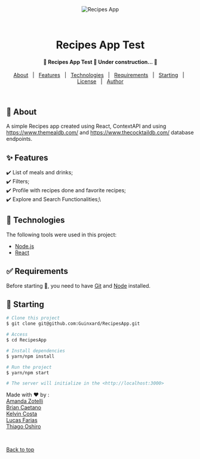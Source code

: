 <div align="center" id="top"> 
  <img src="./.github/app.gif" alt="Recipes App" />

  &#xa0;

</div>

<h1 align="center">Recipes App Test</h1>
<!-- 
<p align="center">
  <img alt="Github top language" src="https://img.shields.io/github/languages/top/Guinxard/recipes-app?color=56BEB8">

  <img alt="Github language count" src="https://img.shields.io/github/languages/count/Guinxard/recipes-app?color=56BEB8">

  <img alt="Repository size" src="https://img.shields.io/github/repo-size/Guinxard/recipes-app?color=56BEB8">

  <img alt="License" src="https://img.shields.io/github/license/Guinxard/recipes-app?color=56BEB8">

</p> -->

<!-- Status -->

<h4 align="center"> 
	🚧  Recipes App Test 🚀 Under construction...  🚧
</h4> 

<p align="center">
  <a href="#dart-about">About</a> &#xa0; | &#xa0; 
  <a href="#sparkles-features">Features</a> &#xa0; | &#xa0;
  <a href="#rocket-technologies">Technologies</a> &#xa0; | &#xa0;
  <a href="#white_check_mark-requirements">Requirements</a> &#xa0; | &#xa0;
  <a href="#checkered_flag-starting">Starting</a> &#xa0; | &#xa0;
  <a href="#memo-license">License</a> &#xa0; | &#xa0;
  <a href="https://github.com/Guinxard" target="_blank">Author</a>
</p>

<br>

## :dart: About ##

A simple Recipes app created using React, ContextAPI and using https://www.themealdb.com/ and https://www.thecocktaildb.com/ database endpoints.

## :sparkles: Features ##

:heavy_check_mark: List of meals and drinks;\
:heavy_check_mark: Filters;\
:heavy_check_mark: Profile with recipes done and favorite recipes;\
:heavy_check_mark: Explore and Search Functionalities;\

## :rocket: Technologies ##

The following tools were used in this project:

- [Node.js](https://nodejs.org/en/)
- [React](https://pt-br.reactjs.org/)

## :white_check_mark: Requirements ##

Before starting :checkered_flag:, you need to have [Git](https://git-scm.com) and [Node](https://nodejs.org/en/) installed.

## :checkered_flag: Starting ##

```bash
# Clone this project
$ git clone git@github.com:Guinxard/RecipesApp.git

# Access
$ cd RecipesApp

# Install dependencies
$ yarn/npm install

# Run the project
$ yarn/npm start

# The server will initialize in the <http://localhost:3000>
```

Made with :heart: by :\
<a href="https://github.com/amzotelli" target="_blank">Amanda Zotelli</a>\
<a href="https://github.com/Bri4n-d3V" target="_blank">Brian Caetano</a>\
<a href="https://github.com/KelvinWevertor" target="_blank">Kelvin Costa</a>\
<a href="https://github.com/Guinxard" target="_blank">Lucas Farias</a>\
<a href="https://github.com/thiagooshiro" target="_blank">Thiago Oshiro</a>

&#xa0;

<a href="#top">Back to top</a>

